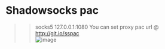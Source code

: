 Shadowsocks pac
=======
>>socks5 127.0.0.1:1080
You can set proxy pac url @ http://git.io/sspac  
![image](http://i2.tietuku.com/c7b0791d85b9f83d.png)
